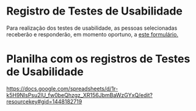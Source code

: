 # Registro de Testes de Usabilidade

Para realização dos testes de usabilidade, as pessoas selecionadas receberão e responderão, em momento oportuno, a [este formulário.](https://docs.google.com/forms/d/e/1FAIpQLSfxhkoFSr0G04yD0vgTv2NrJmgQMu00ch3QcJmrzXr8EKDWqQ/viewform)

# Planilha com os registros de Testes de Usabilidade
https://docs.google.com/spreadsheets/d/1r-k5H9NlsPsu2lU_fw0beQhzgz_XR156JbmBaWzGYxQ/edit?resourcekey#gid=1448182719
